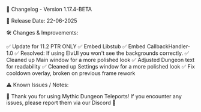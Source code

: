📜 Changelog - Version 1.17.4-BETA

📅 Release Date: 22-06-2025

🛠️ Changes & Improvements:

✅ Update for 11.2 PTR ONLY
✅ Embed Libstub
✅ Embed CallbackHandler-1.0
✅ Resolved: If using ElvUI you won't see the backgrounds correctly.
✅ Cleaned up Main window for a more polished look
✅ Adjusted Dungeon text for readability
✅ Cleaned up Settings window for a more polished look
✅ Fix cooldown overlay, broken on previous frame rework  

⚠️ Known Issues / Notes:



🚀 Thank you for using Mythic Dungeon Teleports! If you encounter any issues, please report them via our Discord 🚀
